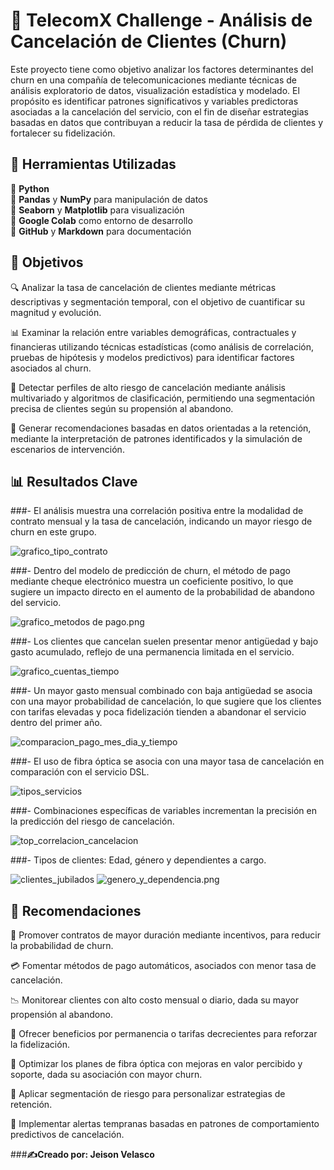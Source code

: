 # 📡 **TelecomX Challenge - Análisis de Cancelación de Clientes (Churn)**

Este proyecto tiene como objetivo analizar los factores determinantes del churn en una compañía de telecomunicaciones mediante técnicas de análisis exploratorio de datos, visualización estadística y modelado. El propósito es identificar patrones significativos y variables predictoras asociadas a la cancelación del servicio, con el fin de diseñar estrategias basadas en datos que contribuyan a reducir la tasa de pérdida de clientes y fortalecer su fidelización.

## 🧰 **Herramientas Utilizadas**

🔸 **Python**  
🔸 **Pandas** y **NumPy** para manipulación de datos  
🔸 **Seaborn** y **Matplotlib** para visualización  
🔸 **Google Colab** como entorno de desarrollo  
🔸 **GitHub** y **Markdown** para documentación

## 📌 **Objetivos**

🔍 Analizar la tasa de cancelación de clientes mediante métricas descriptivas y segmentación temporal, con el objetivo de cuantificar su magnitud y evolución.

📊 Examinar la relación entre variables demográficas, contractuales y financieras utilizando técnicas estadísticas (como análisis de correlación, pruebas de hipótesis y modelos predictivos) para identificar factores asociados al churn.

🧠 Detectar perfiles de alto riesgo de cancelación mediante análisis multivariado y algoritmos de clasificación, permitiendo una segmentación precisa de clientes según su propensión al abandono.

📌 Generar recomendaciones basadas en datos orientadas a la retención, mediante la interpretación de patrones identificados y la simulación de escenarios de intervención.

## 📊 **Resultados Clave**

###- El análisis muestra una correlación positiva entre la modalidad de contrato mensual y la tasa de cancelación, indicando un mayor riesgo de churn en este grupo.
  
![grafico_tipo_contrato](Graficas/grafico_tipo_contrato.png)

###- Dentro del modelo de predicción de churn, el método de pago mediante cheque electrónico muestra un coeficiente positivo, lo que sugiere un impacto directo en el aumento de la probabilidad de abandono del servicio.
  
![grafico_metodos de pago.png](Graficas/grafico_metodos_pago.png)

###- Los clientes que cancelan suelen presentar menor antigüedad y bajo gasto acumulado, reflejo de una permanencia limitada en el servicio.
  
![grafico_cuentas_tiempo](Graficas/grafico_cuentas_tiempo.png)

###- Un mayor gasto mensual combinado con baja antigüedad se asocia con una mayor probabilidad de cancelación, lo que sugiere que los clientes con tarifas elevadas y poca fidelización tienden a abandonar el servicio dentro del primer año.
  
![comparacion_pago_mes_dia_y_tiempo](Graficas/comparacion_pago_mes_dia_y_tiempo.png)

###- El uso de fibra óptica se asocia con una mayor tasa de cancelación en comparación con el servicio DSL.
  
![tipos_servicios](Graficas/tipos_servicios.png)

###- Combinaciones específicas de variables incrementan la precisión en la predicción del riesgo de cancelación.
  
![top_correlacion_cancelacion](Graficas/top_correlacion_cancelacion.png)

###- Tipos de clientes: Edad, género y dependientes a cargo.
  
![clientes_jubilados](Graficas/clientes_jubilados.png)
![genero_y_dependencia.png](Graficas/genero_y_dependencia.png)

## 🔧 **Recomendaciones**

🧭 Promover contratos de mayor duración mediante incentivos, para reducir la probabilidad de churn.

💳 Fomentar métodos de pago automáticos, asociados con menor tasa de cancelación.

📉 Monitorear clientes con alto costo mensual o diario, dada su mayor propensión al abandono.

🎯 Ofrecer beneficios por permanencia o tarifas decrecientes para reforzar la fidelización.

🔌 Optimizar los planes de fibra óptica con mejoras en valor percibido y soporte, dada su asociación con mayor churn.

🧬 Aplicar segmentación de riesgo para personalizar estrategias de retención.

🚨 Implementar alertas tempranas basadas en patrones de comportamiento predictivos de cancelación.



###**✍️Creado por: Jeison Velasco**



